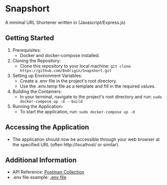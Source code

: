 # Snapshort
A minimal URL Shortener written in (Javascript/Express.js)

## Getting Started

1. Prerequisites:
    * Docker and docker-compose installed.
2. Cloning the Repository:
    * Clone this repository to your local machine: ```git clone https://github.com/0xOrigin/Snapshort.git```
3. Setting up Environment Variables:
    * Create a .env file in the project's root directory.
    * Use the .env.temp file as a template and fill in the required values.
4. Building the Containers:
    * In your terminal, navigate to the project's root directory and run: ```sudo docker-compose up -d --build```
5. Running the Application:
    * To start the application, run: ```sudo docker-compose up -d```

## Accessing the Application

- The application should now be accessible through your web browser at the specified URL (often http://localhost/ or similar).

## Additional Information
  * API Reference: [Postman Collection](https://documenter.getpostman.com/view/24525817/2s9YsDkamb)
  * .env file example: [.env file](https://drive.google.com/file/d/1Jc3BYEL8atcDxTwiUMrlgJxNZXyUaWUK/view?usp=sharing)